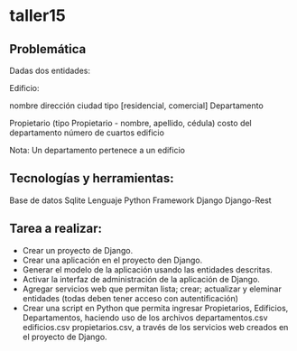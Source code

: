 # taller15

## Problemática
Dadas dos entidades:

Edificio:

nombre
dirección
ciudad
tipo [residencial, comercial]
Departamento

Propietario (tipo Propietario - nombre, apellido, cédula)
costo del departamento
número de cuartos
edificio

Nota: Un departamento pertenece a un edificio

## Tecnologías y herramientas:
Base de datos Sqlite
Lenguaje Python
Framework Django
Django-Rest

## Tarea a realizar:
- Crear un proyecto de Django.
- Crear una aplicación en el proyecto den Django.
- Generar el modelo de la aplicación usando las entidades descritas.
- Activar la interfaz de administración de la aplicación de Django.
- Agregar servicios web que permitan lista; crear; actualizar y eleminar entidades (todas deben tener acceso con autentificación)
- Crear una script en Python que permita ingresar Propietarios, Edificios, Departamentos, haciendo uso de los archivos departamentos.csv  edificios.csv  propietarios.csv, a través de los servicios web creados en el proyecto de Django. 
